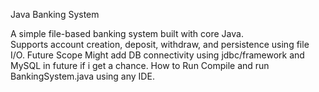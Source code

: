 Java Banking System

A simple file-based banking system built with core Java.  
Supports account creation, deposit, withdraw, and persistence using file I/O.
Future Scope
Might add DB connectivity using jdbc/framework and MySQL in future if i get a chance.
How to Run
Compile and run BankingSystem.java using any IDE.